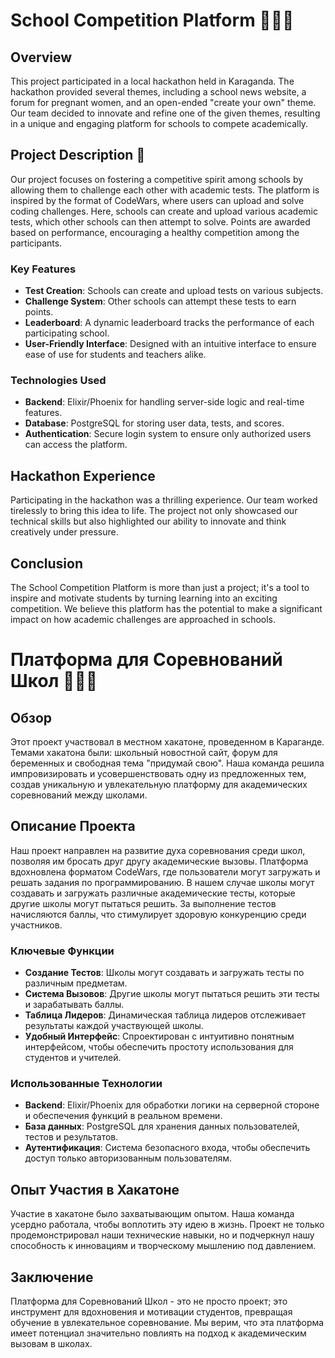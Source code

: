 # School Competition Platform  🏫🏫🚸

## Overview

This project participated in a local hackathon held in Karaganda. The hackathon provided several themes, including a school news website, a forum for pregnant women, and an open-ended "create your own" theme. Our team decided to innovate and refine one of the given themes, resulting in a unique and engaging platform for schools to compete academically.

## Project Description 🧪

Our project focuses on fostering a competitive spirit among schools by allowing them to challenge each other with academic tests. The platform is inspired by the format of CodeWars, where users can upload and solve coding challenges. Here, schools can create and upload various academic tests, which other schools can then attempt to solve. Points are awarded based on performance, encouraging a healthy competition among the participants.

### Key Features 

- **Test Creation**: Schools can create and upload tests on various subjects.
- **Challenge System**: Other schools can attempt these tests to earn points.
- **Leaderboard**: A dynamic leaderboard tracks the performance of each participating school.
- **User-Friendly Interface**: Designed with an intuitive interface to ensure ease of use for students and teachers alike.

### Technologies Used

- **Backend**: Elixir/Phoenix for handling server-side logic and real-time features.
- **Database**: PostgreSQL for storing user data, tests, and scores.
- **Authentication**: Secure login system to ensure only authorized users can access the platform.

## Hackathon Experience

Participating in the hackathon was a thrilling experience. Our team worked tirelessly to bring this idea to life. The project not only showcased our technical skills but also highlighted our ability to innovate and think creatively under pressure.

## Conclusion

The School Competition Platform is more than just a project; it's a tool to inspire and motivate students by turning learning into an exciting competition. We believe this platform has the potential to make a significant impact on how academic challenges are approached in schools.

# Платформа для Соревнований Школ 🏫🏫🚸

## Обзор 

Этот проект участвовал в местном хакатоне, проведенном в Караганде. Темами хакатона были: школьный новостной сайт, форум для беременных и свободная тема "придумай свою". Наша команда решила импровизировать и усовершенствовать одну из предложенных тем, создав уникальную и увлекательную платформу для академических соревнований между школами.

## Описание Проекта

Наш проект направлен на развитие духа соревнования среди школ, позволяя им бросать друг другу академические вызовы. Платформа вдохновлена форматом CodeWars, где пользователи могут загружать и решать задания по программированию. В нашем случае школы могут создавать и загружать различные академические тесты, которые другие школы могут пытаться решить. За выполнение тестов начисляются баллы, что стимулирует здоровую конкуренцию среди участников.

### Ключевые Функции

- **Создание Тестов**: Школы могут создавать и загружать тесты по различным предметам.
- **Система Вызовов**: Другие школы могут пытаться решить эти тесты и зарабатывать баллы.
- **Таблица Лидеров**: Динамическая таблица лидеров отслеживает результаты каждой участвующей школы.
- **Удобный Интерфейс**: Спроектирован с интуитивно понятным интерфейсом, чтобы обеспечить простоту использования для студентов и учителей.

### Использованные Технологии

- **Backend**: Elixir/Phoenix для обработки логики на серверной стороне и обеспечения функций в реальном времени.
- **База данных**: PostgreSQL для хранения данных пользователей, тестов и результатов.
- **Аутентификация**: Система безопасного входа, чтобы обеспечить доступ только авторизованным пользователям.


## Опыт Участия в Хакатоне

Участие в хакатоне было захватывающим опытом. Наша команда усердно работала, чтобы воплотить эту идею в жизнь. Проект не только продемонстрировал наши технические навыки, но и подчеркнул нашу способность к инновациям и творческому мышлению под давлением.

## Заключение

Платформа для Соревнований Школ - это не просто проект; это инструмент для вдохновения и мотивации студентов, превращая обучение в увлекательное соревнование. Мы верим, что эта платформа имеет потенциал значительно повлиять на подход к академическим вызовам в школах.



